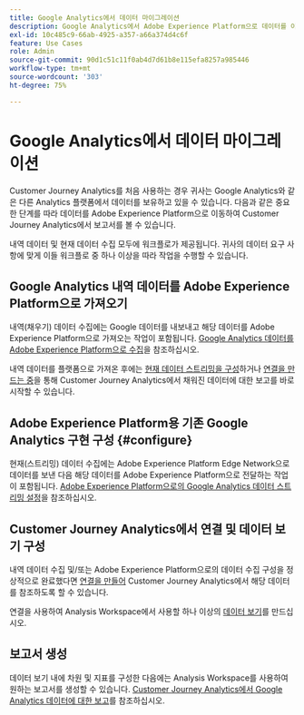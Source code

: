 ```yaml
---
title: Google Analytics에서 데이터 마이그레이션
description: Google Analytics에서 Adobe Experience Platform으로 데이터를 이동하는 방법과 Customer Journey Analytics에서 보고서를 보는 방법에 대한 중요한 워크플로에 대해 알아봅니다.
exl-id: 10c485c9-66ab-4925-a357-a66a374d4c6f
feature: Use Cases
role: Admin
source-git-commit: 90d1c51c11f0ab4d7d61b8e115efa8257a985446
workflow-type: tm+mt
source-wordcount: '303'
ht-degree: 75%

---
```


# Google Analytics에서 데이터 마이그레이션

Customer Journey Analytics를 처음 사용하는 경우 귀사는 Google Analytics와 같은 다른 Analytics 플랫폼에서 데이터를 보유하고 있을 수 있습니다. 다음과 같은 중요한 단계를 따라 데이터를 Adobe Experience Platform으로 이동하여 Customer Journey Analytics에서 보고서를 볼 수 있습니다.

내역 데이터 및 현재 데이터 수집 모두에 워크플로가 제공됩니다. 귀사의 데이터 요구 사항에 맞게 이들 워크플로 중 하나 이상을 따라 작업을 수행할 수 있습니다.

## Google Analytics 내역 데이터를 Adobe Experience Platform으로 가져오기

내역(채우기) 데이터 수집에는 Google 데이터를 내보내고 해당 데이터를 Adobe Experience Platform으로 가져오는 작업이 포함됩니다. [Google Analytics 데이터를 Adobe Experience Platform으로 수집](backfill.md)을 참조하십시오.

내역 데이터를 플랫폼으로 가져온 후에는 [현재 데이터 스트리밍을 구성](streaming.md)하거나 [연결을 만드는 중](/help/connections/create-connection.md)을 통해 Customer Journey Analytics에서 채워진 데이터에 대한 보고를 바로 시작할 수 있습니다.

## Adobe Experience Platform용 기존 Google Analytics 구현 구성 {#configure}

현재(스트리밍) 데이터 수집에는 Adobe Experience Platform Edge Network으로 데이터를 보낸 다음 해당 데이터를 Adobe Experience Platform으로 전달하는 작업이 포함됩니다. [Adobe Experience Platform으로의 Google Analytics 데이터 스트리밍 설정](streaming.md)을 참조하십시오.

## Customer Journey Analytics에서 연결 및 데이터 보기 구성

내역 데이터 수집 및/또는 Adobe Experience Platform으로의 데이터 수집 구성을 정상적으로 완료했다면 [연결을 만들어](/help/connections/create-connection.md) Customer Journey Analytics에서 해당 데이터를 참조하도록 할 수 있습니다.

연결을 사용하여 Analysis Workspace에서 사용할 하나 이상의 [데이터 보기](/help/data-views/create-dataview.md)를 만드십시오.

## 보고서 생성

데이터 보기 내에 차원 및 지표를 구성한 다음에는 Analysis Workspace를 사용하여 원하는 보고서를 생성할 수 있습니다. [Customer Journey Analytics에서 Google Analytics 데이터에 대한 보고](report.md)를 참조하십시오.
